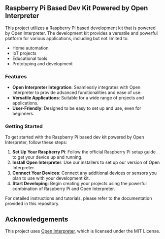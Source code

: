 ## Raspberry Pi Based Dev Kit Powered by Open Interpreter

This project utilizes a Raspberry Pi based development kit that is powered by Open Interpreter. The development kit provides a versatile and powerful platform for various applications, including but not limited to:

- Home automation
- IoT projects
- Educational tools
- Prototyping and development

### Features

- **Open Interpreter Integration**: Seamlessly integrates with Open Interpreter to provide advanced functionalities and ease of use.
- **Versatile Applications**: Suitable for a wide range of projects and applications.
- **User-Friendly**: Designed to be easy to set up and use, even for beginners.

### Getting Started

To get started with the Raspberry Pi based dev kit powered by Open Interpreter, follow these steps:

1. **Set Up Your Raspberry Pi**: Follow the official Raspberry Pi setup guide to get your device up and running.
2. **Install Open Interpreter**: Use our installers to set up our version of Open Interpreter.
3. **Connect Your Devices**: Connect any additional devices or sensors you plan to use with your development kit.
4. **Start Developing**: Begin creating your projects using the powerful combination of Raspberry Pi and Open Interpreter.

For detailed instructions and tutorials, please refer to the documentation provided in this repository.

## Acknowledgements

This project uses [Open Interpreter](https://github.com/KillianLucas/open-interpreter), which is licensed under the MIT License.